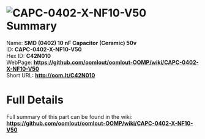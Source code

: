 
![CAPC-0402-X-NF10-V50](https://github.com/oomlout/oomlout-OOMP/blob/master/parts/CAPC-0402-X-NF10-V50/CAPC-0402-X-NF10-V50_420.jpg)   
Summary
=================
  
Name: __SMD (0402) 10 nF Capacitor (Ceramic) 50v__    
ID: __CAPC-0402-X-NF10-V50__   
Hex ID: __C42N010__   
WebPage: __https://github.com/oomlout/oomlout-OOMP/wiki/CAPC-0402-X-NF10-V50__   
Short URL: __http://oom.lt/C42N010__   

Full Details
==========================
Full summary of this part can be found in the wiki:   
__https://github.com/oomlout/oomlout-OOMP/wiki/CAPC-0402-X-NF10-V50__    

